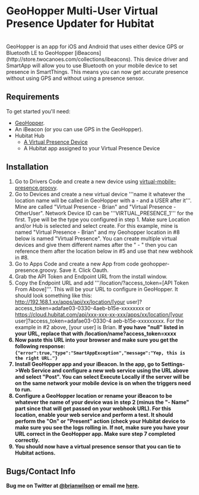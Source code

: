 GeoHopper Multi-User Virtual Presence Updater for Hubitat
=======
<br>
GeoHopper is an app for iOS and Android that uses either device GPS or
Bluetooth LE to GeoHopper
[iBeacons](http://store.twocanoes.com/collections/ibeacons). This device
driver and SmartApp will allow you to use Bluetooth on your mobile
device to set presence in SmartThings. This means you can now get accurate
presence without using GPS and without using a presence sensor.

Requirements
------------
To get started you'll need:
- [GeoHopper](https://itunes.apple.com/us/app/geohopper/id605160102?mt=8).
- An iBeacon (or you can use GPS in the GeoHopper). 
- Hubitat Hub
	- [A Virtual Presence Device](https://github.com/ajpri/STApps/blob/master/devicetypes/ajpri/virtual-mobile-presence.src/virtual-mobile-presence.groovy)
	- A Hubitat app assigned to your Virtual Presence Device

Installation
--------------------
1. Go to Drivers Code and create a new device using [virtual-mobile-presence.groovy](https://github.com/ajpri/STApps/blob/master/devicetypes/ajpri/virtual-mobile-presence.src/virtual-mobile-presence.groovy).
2. Go to Devices and create a new virtual device '''name it whatever the location name will be called in
GeoHopper with a - and a USER after it'''. Mine are called "Virtual Presence -
Brian" and "Virtual Presence - OtherUser".  Network Device ID can be
'''VIRTUAL_PRESENCE_1''' for the first. Type will be
the type you configured in step 1.  Make sure Location and/or Hub is selected
and select create. For this example, mine is named "Virtual Presence - Brian" and my
Geohopper location in #8 below is named "Virtual Presence". You can create multiple
virtual devices and give them different names after the " - " then you can
reference them after the location below in #5 and use that new webhook in #8.
3. Go to Apps Code and
create a new App from code geohopper-presence.groovy. Save it. Click Oauth.
4. Grab the API Token and Endpoint URL from the install window.
5. Copy the Endpoint URL and add '''/location/?access_token=[API Token From
Above]'''.  This will be your URL to configure in GeoHopper.  It should look 
something like this:
http://192.168.1.xx/apps/api/xx/location/[your user]?access_token=adafae03-0330-4aeb-b15e-xxxxxxxx
or https://cloud.hubitat.com/api/xxx-xxx-xx-xxx/apps/xx/location/[your user]?access_token=adafae03-0330-4
aeb-b15e-xxxxxxxxx.  For the example in #2 above, [your user] is Brian. <b>If you have "null" listed in your URL, replace that with /location/name?access_token=xxxx</br>
6. Now paste this URL into your browser and make sure you get the following
response:
<code>{"error":true,"type":"SmartAppException","message":"Yep, this is the right URL."} </code>
7. Install GeoHopper app and your iBeacon.  In the app, go to Settings->Web
Service and configure a new web service using the URL above and 
select "Post". You can
select Execute Locally if the server will be on the same network your mobile
device is on when the triggers need to run. 
8. Configure a GeoHopper location or rename your iBeacon to be whatever the
name of your device was in step 2 (minus the "- Name" part since that will get
passed on your webhook URL).  For this location, enable your web service
and perform a test.  It should perform the "On" or "Present" action (check your
 Hubitat device to make sure you see the logs rolling in.  If not, make sure
you have your URL correct in the GeoHopper app. Make sure step 7 completed
correctly.
9. You should now have a virtual presence sensor that you can tie to
Hubitat actions. 

Bugs/Contact Info
-----------------
Bug me on Twitter at [@brianwilson](http://twitter.com/brianwilson) or email me [here](http://cronological.com/comment.php?ref=bubba).


